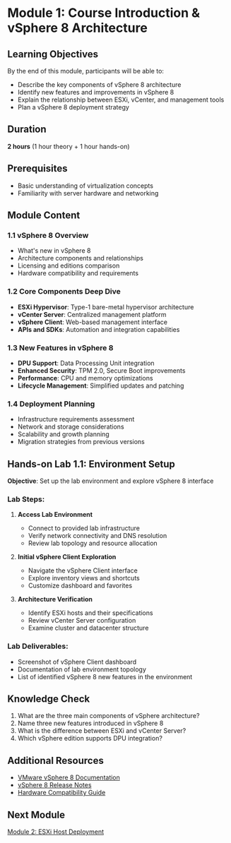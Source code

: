 # Module 1: Course Introduction & vSphere 8 Architecture

## Learning Objectives

By the end of this module, participants will be able to:
- Describe the key components of vSphere 8 architecture
- Identify new features and improvements in vSphere 8
- Explain the relationship between ESXi, vCenter, and management tools
- Plan a vSphere 8 deployment strategy

## Duration
**2 hours** (1 hour theory + 1 hour hands-on)

## Prerequisites
- Basic understanding of virtualization concepts
- Familiarity with server hardware and networking

## Module Content

### 1.1 vSphere 8 Overview
- What's new in vSphere 8
- Architecture components and relationships
- Licensing and editions comparison
- Hardware compatibility and requirements

### 1.2 Core Components Deep Dive
- **ESXi Hypervisor**: Type-1 bare-metal hypervisor architecture
- **vCenter Server**: Centralized management platform
- **vSphere Client**: Web-based management interface
- **APIs and SDKs**: Automation and integration capabilities

### 1.3 New Features in vSphere 8
- **DPU Support**: Data Processing Unit integration
- **Enhanced Security**: TPM 2.0, Secure Boot improvements
- **Performance**: CPU and memory optimizations
- **Lifecycle Management**: Simplified updates and patching

### 1.4 Deployment Planning
- Infrastructure requirements assessment
- Network and storage considerations
- Scalability and growth planning
- Migration strategies from previous versions

## Hands-on Lab 1.1: Environment Setup
**Objective**: Set up the lab environment and explore vSphere 8 interface

### Lab Steps:
1. **Access Lab Environment**
   - Connect to provided lab infrastructure
   - Verify network connectivity and DNS resolution
   - Review lab topology and resource allocation

2. **Initial vSphere Client Exploration**
   - Navigate the vSphere Client interface
   - Explore inventory views and shortcuts
   - Customize dashboard and favorites

3. **Architecture Verification**
   - Identify ESXi hosts and their specifications
   - Review vCenter Server configuration
   - Examine cluster and datacenter structure

### Lab Deliverables:
- Screenshot of vSphere Client dashboard
- Documentation of lab environment topology
- List of identified vSphere 8 new features in the environment

## Knowledge Check
1. What are the three main components of vSphere architecture?
2. Name three new features introduced in vSphere 8
3. What is the difference between ESXi and vCenter Server?
4. Which vSphere edition supports DPU integration?

## Additional Resources
- [VMware vSphere 8 Documentation](https://docs.vmware.com/en/VMware-vSphere/8.0/)
- [vSphere 8 Release Notes](https://docs.vmware.com/en/VMware-vSphere/8.0/rn/)
- [Hardware Compatibility Guide](https://www.vmware.com/resources/compatibility/)

## Next Module
[Module 2: ESXi Host Deployment](../02-esxi-deployment/README.md)